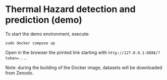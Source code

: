 # Thermal Hazard detection and prediction (demo)

To start the demo environment, execute:

```
sudo docker compose up
```

Open in the browser the printed link starting with `http://127.0.0.1:8888/?token=...`.

Note: during the building of the Docker image, datasets will be downloaded from Zenodo.
